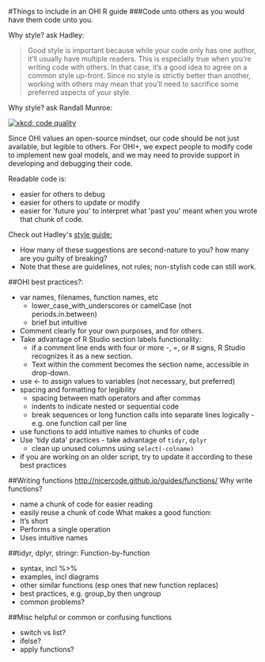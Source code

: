 #Things to include in an OHI R guide
###Code unto others as you would have them code unto you.

Why style? ask Hadley:
>Good style is important because while your code only has one
author, it’ll usually have multiple readers. This is especially true when you’re
writing code with others. In that case, it’s a good idea to agree on a common
style up-front. Since no style is strictly better than another, working with
others may mean that you’ll need to sacrifice some preferred aspects of your style.

Why style? ask Randall Munroe:

[![xkcd: code quality](http://imgs.xkcd.com/comics/code_quality.png)](http://xkcd.com/1513/)

Since OHI values an open-source mindset, our code should be not just available, but legible to others.  For OHI+, we expect people to modify code to implement new goal models, and we may need to provide support in developing and debugging their code.

Readable code is:
* easier for others to debug
* easier for others to update or modify
* easier for 'future you' to interpret what 'past you' meant when you wrote that chunk of code.

Check out Hadley's [style guide: ](http://r-pkgs.had.co.nz/style.html)
* How many of these suggestions are second-nature to you? how many are you guilty of breaking?
* Note that these are guidelines, not rules; non-stylish code can still work.  

##OHI best practices?:
* var names, filenames, function names, etc
    * lower_case_with_underscores or camelCase (not periods.in.between)
    * brief but intuitive
* Comment clearly for your own purposes, and for others.
* Take advantage of R Studio section labels functionality:
    * if a comment line ends with four or more -, =, or # signs, R Studio recognizes it as a new section.
    * Text within the comment becomes the section name, accessible in drop-down.
* use <- to assign values to variables (not necessary, but preferred)
* spacing and formatting for legibility
    * spacing between math operators and after commas
    * indents to indicate nested or sequential code
    * break sequences or long function calls into separate lines logically -
    e.g. one function call per line
* use functions to add intuitive names to chunks of code
* Use 'tidy data' practices - take advantage of `tidyr`, `dplyr`
    * clean up unused columns using `select(-colname)`
* if you are working on an older script, try to update it according to these best practices

##Writing functions
http://nicercode.github.io/guides/functions/
Why write functions?
* name a chunk of code for easier reading
* easily reuse a chunk of code
What makes a good function:
* It’s short
* Performs a single operation
* Uses intuitive names


##tidyr, dplyr, stringr: Function-by-function
* syntax, incl %>%
* examples, incl diagrams
* other similar functions (esp ones that new function replaces)
* best practices, e.g. group_by then ungroup
* common problems?

##Misc helpful or common or confusing functions
* switch vs list?
* ifelse?
* apply functions?
